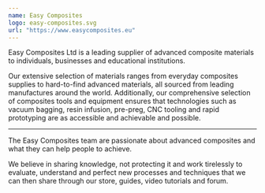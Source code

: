 ```yaml
---
name: Easy Composites
logo: easy-composites.svg
url: "https://www.easycomposites.eu"
---
```


Easy Composites Ltd is a leading supplier of advanced composite materials to
individuals, businesses and educational institutions.

Our extensive selection of materials ranges from everyday composites supplies to
hard-to-find advanced materials, all sourced from leading manufactures around the
world. Additionally, our comprehensive selection of composites tools and equipment
ensures that technologies such as vacuum bagging, resin infusion, pre-preg, CNC
tooling and rapid prototyping are as accessible and achievable and possible.

---

The Easy Composites team are passionate about advanced composites and what they
can help people to achieve.

We believe in sharing knowledge, not protecting it
and work tirelessly to evaluate, understand and perfect new processes and techniques
that we can then share through our store, guides, video tutorials and forum.
